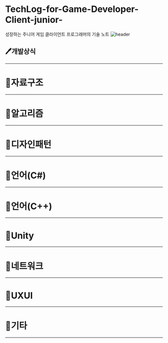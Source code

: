 # TechLog-for-Game-Developer-Client-junior-
성장하는 주니어 게임 클라이언트 프로그래머의 기술 노트
![header](https://capsule-render.vercel.app/api?type=Rect&color=b42ace2e&height=150&section=header&text=Tech%20Log%20for%20Game%20Client%20Developer(junior)🙂&fontSize=25&fontColor=a245b4)   
## 🖊개발상식
***
# 🐇자료구조
***
# 🐇알고리즘
***
# 🐇디자인패턴
***
# 🐇언어(C#)
***
# 🐇언어(C++)
***
# 🐇Unity
***
# 🐇네트워크
***
# 🐇UXUI
***
# 🐇기타
***
